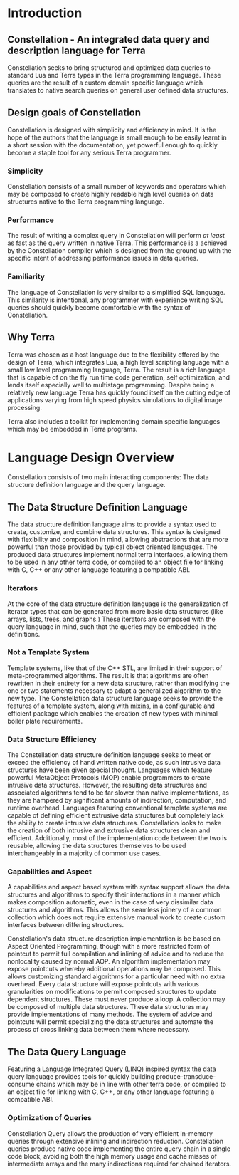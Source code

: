 # Introduction

## Constellation - An integrated data query and description language for Terra

Constellation seeks to bring structured and optimized data queries to standard
Lua and Terra types in the Terra programming language. These queries are the 
result of a custom domain specific language which translates to native search
queries on general user defined data structures.

## Design goals of Constellation 

Constellation is designed with simplicity and efficiency in mind. It is the 
hope of the authors that the language is small enough to be easily learnt in a
short session with the documentation, yet powerful enough to quickly become a
staple tool for any serious Terra programmer.

### Simplicity

Constellation consists of a small number of keywords and operators which may 
be composed to create highly readable high level queries on data structures 
native to the Terra programming language.

### Performance

The result of writing a complex query in Constellation will perform *at least* 
as fast as the query written in native Terra. This performance is a achieved 
by the Constellation compiler which is designed from the ground up with the 
specific intent of addressing performance issues in data queries.

### Familiarity

The language of Constellation is very similar to a simplified SQL language. 
This similarity is intentional, any programmer with experience writing SQL 
queries should quickly become comfortable with the syntax of Constellation.

## Why Terra 

Terra was chosen as a host language due to the flexibility offered by the 
design of Terra, which integrates Lua, a high level scripting language with a
small low level programming language, Terra. The result is a rich language that
is capable of on the fly run time code generation, self optimization, and lends
itself especially well to multistage programming. Despite being a relatively 
new language Terra has quickly found itself on the cutting edge of applications
varying from high speed physics simulations to digital image processing.

Terra also includes a toolkit for implementing domain specific languages which 
may be embedded in Terra programs.

# Language Design Overview

Constellation consists of two main interacting components: The data structure
definition language and the query language.

## The Data Structure Definition Language

The data structure definition language aims to provide a syntax used to create,
customize, and combine data structures. This syntax is designed with 
flexibility and composition in mind, allowing abstractions that are more 
powerful than those provided by typical object oriented languages. The produced
data structures implement normal terra interfaces, allowing them to be used in 
any other terra code, or compiled to an object file for linking with C, C++ or 
any other language featuring a compatible ABI.

### Iterators

At the core of the data structure definition language is the generalization of 
iterator types that can be generated from more basic data structures (like 
arrays, lists, trees, and graphs.) These iterators are composed with the query 
language in mind, such that the queries may be embedded in the definitions.

### Not a Template System

Template systems, like that of the C++ STL, are limited in their support of 
meta-programmed algorithms. The result is that algorithms are often rewritten 
in their entirety for a new data structure, rather than modifying the one or two
statements necessary to adapt a generalized algorithm to the new type. The 
Constellation data structure language seeks to provide the features of a 
template system, along with mixins, in a configurable and efficient package 
which enables the creation of new types with minimal boiler plate requirements.

### Data Structure Efficiency 

The Constellation data structure definition language seeks to meet or exceed 
the efficiency of hand written native code, as such intrusive data structures
have been given special thought. Languages which feature powerful MetaObject 
Protocols (MOP) enable programmers to create intrusive data structures. 
However, the resulting data structures and associated algorithms tend to be far 
slower than native implementations, as they are hampered by significant amounts 
of indirection, computation, and runtime overhead. Languages featuring 
conventional template systems are capable of defining efficient 
extrusive data structures but completely lack the ability to create intrusive 
data structures. Constellation looks to make the creation of both intrusive and
extrusive data structures clean and efficient. Additionally, most of the 
implementation code between the two is reusable, allowing the data 
structures themselves to be used interchangeably in a majority of common use 
cases.

### Capabilities and Aspect


A capabilities and aspect based system with syntax support allows the data 
structures and algorithms to specify their interactions in a manner which 
makes composition automatic, even in the case of very dissimilar data 
structures and algorithms. This allows the seamless joinery of a common 
collection which does not require extensive manual work to create custom 
interfaces between differing structures.

Constellation's data structure description implementation is be based on Aspect 
Oriented Programming, though with a more restricted form of pointcut to permit 
full compilation and inlining of advice and to reduce the nonlocality caused by 
normal AOP. An algorithm implementation may expose pointcuts whereby additional 
operations may be composed. This allows customizing standard algorithms for a 
particular need with no extra overhead. Every data structure will expose 
pointcuts with various granularities on modifications to permit composed 
structures to update dependent structures. These must never produce a loop.
A collection may be composed of multiple data structures. These data structures 
may provide implementations of many methods. The system of advice and pointcuts 
will permit specializing the data structures and automate the process of 
cross linking data between them where necessary.

## The Data Query Language 

Featuring a Language Integrated Query (LINQ) inspired syntax the data query 
language provides tools for quickly building produce-transduce-consume chains
which may be in line with other terra code, or compiled to an object file for 
linking with C, C++, or any other language featuring a compatible ABI.

### Optimization of Queries 

Constellation Query allows the production of very efficient in-memory queries 
through extensive inlining and indirection reduction. Constellation queries 
produce native code implementing the entire query chain in a single code block,
avoiding both the high memory usage and cache misses of intermediate arrays
and the many indirections required for chained iterators.


